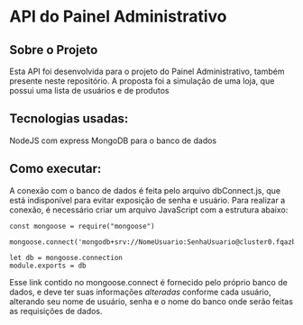 # API do Painel Administrativo

## Sobre o Projeto

Esta API foi desenvolvida para o projeto do Painel Administrativo, também presente neste repositório. A proposta foi a simulação de uma loja, que possui uma lista de usuários e de produtos

## Tecnologias usadas:
NodeJS com express
MongoDB para o banco de dados

## Como executar:
A conexão com o banco de dados é feita pelo arquivo dbConnect.js, que está indisponível para evitar exposição de senha e usuário. Para realizar a conexão, é necessário criar um arquivo JavaScript com a estrutura abaixo:

```
const mongoose = require("mongoose")

mongoose.connect('mongodb+srv://NomeUsuario:SenhaUsuario@cluster0.fqazb.mongodb.net/NomeBancoDeDados');

let db = mongoose.connection
module.exports = db
```

Esse link contido no mongoose.connect é fornecido pelo próprio banco de dados, e deve ter suas informações _alteradas_ conforme cada usuário, alterando seu nome de usuário, senha e o nome do banco onde serão feitas as requisições de dados.
